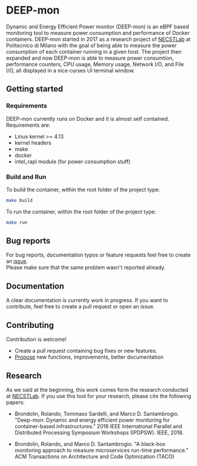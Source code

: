 # DEEP-mon

Dynamic and Energy Efficient Power monitor (DEEP-mon) is an eBPF based monitoring tool to measure power consumption and performance of Docker containers. DEEP-mon started in 2017 as a research project of [NECSTLab](https://necst.it) at Politecnico di Milano with the goal of being able to measure the power consumption of each container running in a given host. The project then expanded and now DEEP-mon is able to measure power consumtion, performance counters, CPU usage, Memory usage, Network I/O, and File I/O, all displayed in a nice curses UI terminal window.

## Getting started

### Requirements

DEEP-mon currently runs on Docker and it is almost self contained. Requirements are:

- Linux kernel >= 4.13
- kernel headers
- make
- docker
- intel_rapl module (for power consumption stuff)

### Build and Run

To build the container, within the root folder of the project type:

```bash
make build
```

To run the container, within the root folder of the project type:

```bash
make run
```

## Bug reports

For bug reports, documentation typos or feature requests feel free to create an [issue](https://github.com/necst/DEEP-mon/issues).  
Please make sure that the same problem wasn't reported already.

## Documentation

A clear documentation is currently work in progress. If you want to contribute, feel free to create a pull request or open an issue.

## Contributing

Contribution is welcome!

* Create a pull request containing bug fixes or new features.
* [Propose](https://github.com/necst/DEEP-mon/issues/new) new functions, improvements, better documentation

## Research

As we said at the beginning, this work comes form the research conducted at [NECSTLab](https://necst.it). If you use this tool for your research, please cite the following papers:

* Brondolin, Rolando, Tommaso Sardelli, and Marco D. Santambrogio. "Deep-mon: Dynamic and energy efficient power monitoring for container-based infrastructures." 2018 IEEE International Parallel and Distributed Processing Symposium Workshops (IPDPSW). IEEE, 2018.

* Brondolin, Rolando, and Marco D. Santambrogio. "A black-box monitoring approach to measure microservices run-time performance." ACM Transactions on Architecture and Code Optimization (TACO)
